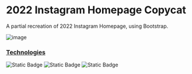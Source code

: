 # 2022 Instagram Homepage Copycat

A partial recreation of 2022 Instagram Homepage, using Bootstrap. 

![image](https://github.com/user-attachments/assets/89e4c127-d669-443d-8c07-c699b19b5550)

### <ins>Technologies</ins>
![Static Badge](https://img.shields.io/badge/html5-%23E34F26?style=for-the-badge&logo=html5&logoColor=white)
![Static Badge](https://img.shields.io/badge/css3-%231572B6?style=for-the-badge&logo=css3&logoColor=white)
![Static Badge](https://img.shields.io/badge/bootstrap-%237952B3?style=for-the-badge&logo=bootstrap&logoColor=white)

